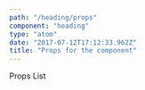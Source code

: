 ```yaml
---
path: "/heading/props"
component: "heading"
type: "atom"
date: "2017-07-12T17:12:33.962Z"
title: "Props for the component"
---
```


<div> Props List </div>